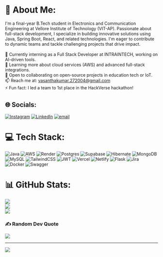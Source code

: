 # 💫 About Me:
I'm a final-year B.Tech student in Electronics and Communication Engineering at Vellore Institute of Technology (VIT-AP). Passionate about full-stack development, I specialize in building innovative solutions using Java, Spring Boot, React, and related technologies. I'm eager to contribute to dynamic teams and tackle challenging projects that drive impact.<br><br>🔭 Currently interning as a Full Stack Developer at INTRAINTECH, working on AI-driven tools.<br>🌱 Learning more about cloud services (AWS) and advanced full-stack integrations.<br>👯 Open to collaborating on open-source projects in education tech or IoT.<br>📫 Reach me at: vasanthakumar.272004@gmail.com<br>⚡ Fun fact: I led a team to 1st place in the HackVerse hackathon!

## 🌐 Socials:
[![Instagram](https://img.shields.io/badge/Instagram-%23E4405F.svg?logo=Instagram&logoColor=white)](https://www.instagram.com/vasanth_vk_27/) [![LinkedIn](https://img.shields.io/badge/LinkedIn-%230077B5.svg?logo=linkedin&logoColor=white)](https://www.linkedin.com/in/vasanthakumar-v-a15b0131b/) [![email](https://img.shields.io/badge/Email-D14836?logo=gmail&logoColor=white)](mailto:vasanthakumar.272004@gmail.com) 

# 💻 Tech Stack:
![Java](https://img.shields.io/badge/java-%23ED8B00.svg?style=flat&logo=openjdk&logoColor=white) ![AWS](https://img.shields.io/badge/AWS-%23FF9900.svg?style=flat&logo=amazon-aws&logoColor=white) ![Render](https://img.shields.io/badge/Render-%46E3B7.svg?style=flat&logo=render&logoColor=white) ![Postgres](https://img.shields.io/badge/postgres-%23316192.svg?style=flat&logo=postgresql&logoColor=white) ![Supabase](https://img.shields.io/badge/Supabase-3ECF8E?style=flat&logo=supabase&logoColor=white) ![Hibernate](https://img.shields.io/badge/Hibernate-59666C?style=flat&logo=Hibernate&logoColor=white) ![MongoDB](https://img.shields.io/badge/MongoDB-%234ea94b.svg?style=flat&logo=mongodb&logoColor=white) ![MySQL](https://img.shields.io/badge/mysql-4479A1.svg?style=flat&logo=mysql&logoColor=white) ![TailwindCSS](https://img.shields.io/badge/tailwindcss-%2338B2AC.svg?style=flat&logo=tailwind-css&logoColor=white) ![JWT](https://img.shields.io/badge/JWT-black?style=flat&logo=JSON%20web%20tokens) ![Vercel](https://img.shields.io/badge/vercel-%23000000.svg?style=flat&logo=vercel&logoColor=white) ![Netlify](https://img.shields.io/badge/netlify-%23000000.svg?style=flat&logo=netlify&logoColor=#00C7B7) ![Flask](https://img.shields.io/badge/flask-%23000.svg?style=flat&logo=flask&logoColor=white) ![Jira](https://img.shields.io/badge/jira-%230A0FFF.svg?style=flat&logo=jira&logoColor=white) ![Docker](https://img.shields.io/badge/docker-%230db7ed.svg?style=flat&logo=docker&logoColor=white) ![Swagger](https://img.shields.io/badge/-Swagger-%23Clojure?style=flat&logo=swagger&logoColor=white)

# 📊 GitHub Stats:
![](https://github-readme-stats.vercel.app/api?username=vasanthV127&theme=shadow_blue&hide_border=false&include_all_commits=false&count_private=false)<br/>
![](https://nirzak-streak-stats.vercel.app/?user=vasanthV127&theme=shadow_blue&hide_border=false)<br/>
![](https://github-readme-stats.vercel.app/api/top-langs/?username=vasanthV127&theme=shadow_blue&hide_border=false&include_all_commits=false&count_private=false&layout=compact)

### ✍️ Random Dev Quote
![](https://quotes-github-readme.vercel.app/api?type=horizontal&theme=radical)

---
[![](https://visitcount.itsvg.in/api?id=vasanthV127&icon=0&color=0)](https://visitcount.itsvg.in)

<!-- Proudly created with GPRM ( https://gprm.itsvg.in ) -->
